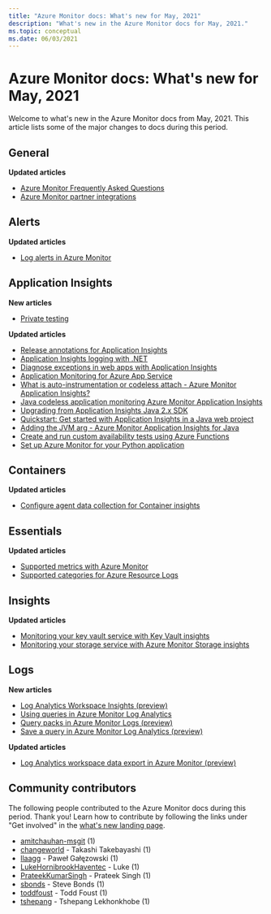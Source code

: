 ```yaml
---
title: "Azure Monitor docs: What's new for May, 2021"
description: "What's new in the Azure Monitor docs for May, 2021."
ms.topic: conceptual
ms.date: 06/03/2021
---
```


# Azure Monitor docs: What's new for May, 2021

Welcome to what's new in the Azure Monitor docs from May, 2021. This article lists some of the major changes to docs during this period.

## General

**Updated articles**

- [Azure Monitor Frequently Asked Questions](faq.md)
- [Azure Monitor partner integrations](partners.md)

## Alerts

**Updated articles**

- [Log alerts in Azure Monitor](alerts/alerts-unified-log.md)

## Application Insights

**New articles**

- [Private testing](app/availability-private-test.md)

**Updated articles**

- [Release annotations for Application Insights](app/annotations.md)
- [Application Insights logging with .NET](app/ilogger.md)
- [Diagnose exceptions in web apps with Application Insights](app/asp-net-exceptions.md)
- [Application Monitoring for Azure App Service](app/azure-web-apps.md)
- [What is auto-instrumentation or codeless attach - Azure Monitor Application Insights?](app/codeless-overview.md)
- [Java codeless application monitoring Azure Monitor Application Insights](app/java-in-process-agent.md)
- [Upgrading from Application Insights Java 2.x SDK](app/java-standalone-upgrade-from-2x.md)
- [Quickstart: Get started with Application Insights in a Java web project](app/java-2x-get-started.md)
- [Adding the JVM arg - Azure Monitor Application Insights for Java](app/java-standalone-arguments.md)
- [Create and run custom availability tests using Azure Functions](app/availability-azure-functions.md)
- [Set up Azure Monitor for your Python application](app/opencensus-python.md)

## Containers

**Updated articles**

- [Configure agent data collection for Container insights](containers/container-insights-agent-config.md)

## Essentials

**Updated articles**

- [Supported metrics with Azure Monitor](essentials/metrics-supported.md)
- [Supported categories for Azure Resource Logs](essentials/resource-logs-categories.md)

## Insights

**Updated articles**

- [Monitoring your key vault service with Key Vault insights](insights/key-vault-insights-overview.md)
- [Monitoring your storage service with Azure Monitor Storage insights](insights/storage-insights-overview.md)

## Logs

**New articles**

- [Log Analytics Workspace Insights (preview)](logs/log-analytics-workspace-insights-overview.md)
- [Using queries in Azure Monitor Log Analytics](logs/queries.md)
- [Query packs in Azure Monitor Logs (preview)](logs/query-packs.md)
- [Save a query in Azure Monitor Log Analytics (preview)](logs/save-query.md)

**Updated articles**

- [Log Analytics workspace data export in Azure Monitor (preview)](logs/logs-data-export.md)

## Community contributors

The following people contributed to the Azure Monitor docs during this period. Thank you! Learn how to contribute by following the links under "Get involved" in the [what's new landing page](index.yml).

- [amitchauhan-msgit](https://github.com/amitchauhan-msgit) (1)
- [changeworld](https://github.com/changeworld) - Takashi Takebayashi (1)
- [llaagg](https://github.com/llaagg) - Paweł Gałęzowski (1)
- [LukeHornibrookHaventec](https://github.com/LukeHornibrookHaventec) - Luke (1)
- [PrateekKumarSingh](https://github.com/PrateekKumarSingh) - Prateek Singh (1)
- [sbonds](https://github.com/sbonds) - Steve Bonds (1)
- [toddfoust](https://github.com/toddfoust) - Todd Foust (1)
- [tshepang](https://github.com/tshepang) - Tshepang Lekhonkhobe (1)
